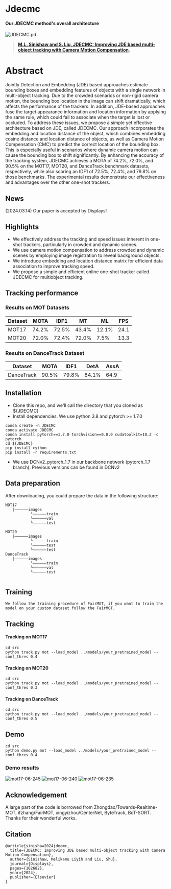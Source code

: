 # Jdecmc

#### Our JDECMC method's overall architecture
![JDECMC pd](https://github.com/Melikamuliyih/jdecmc/assets/57220094/55104928-9689-4e90-a560-d0f756d9fcee)

> [**M.L. Sinishaw and S. Liu, JDECMC: Improving JDE based multi-object
tracking with Camera Motion Compensation**](https://doi.org/10.1016/j.displa.2024.102682.),
# Abstract 
Jointly Detection and Embedding (JDE) based approaches estimate bounding boxes and
embedding features of objects with a single network in multi-object tracking. Due to
the crowded scenarios or non-rigid camera motion, the bounding box location in the
image can shift dramatically, which affects the performance of the trackers. In addition,
JDE-based approaches fuse the target appearance information and location information
by applying the same rule, which could fail to associate when the target is lost or occluded.
To address these issues, we propose a simple yet effective architecture based
on JDE, called JDECMC. Our approach incorporates the embedding and location distance
of the object, which combines embedding cosine distance and location distance
of objects, as well as Camera Motion Compensation (CMC) to predict the correct location
of the bounding box. This is especially useful in scenarios where dynamic camera
motion can cause the bounding box to shift significantly. By enhancing the accuracy of
the tracking system, JDECMC achieves a MOTA of 74.2%, 72.0%, and 90.5% on the
MOT17, MOT20, and DanceTrack benchmark datasets, respectively, while also scoring
an IDF1 of 72.5%, 72.4%, and 79.8% on those benchmarks. The experimental results
demonstrate our effectiveness and advantages over the other one-shot trackers.

## News
(2024.03.14) Our paper is accepted by Displays!


## Highlights
* We effectively address the tracking and speed issues inherent in one-shot trackers,
particularly in crowded and dynamic scenes.
* We use camera motion compensation to address crowded and dynamic scenes by
employing image registration to reveal background objects.
* We introduce embedding and location distance matrix for efficient data association to
improve tracking speed.
* We propose a simple and efficient online one-shot tracker called JDECMC for multiobject
tracking.

## Tracking performance
### Results on MOT Datasets
| Dataset    |  MOTA | IDF1  | MT | ML | FPS |
|--------------|-----------|-------|----------|----------|--------|
|MOT17       | 74.2% | 72.5% | 43.4% | 12.1% | 24.1 |
|MOT20       | 72.0% | 72.4% |72.0% | 7.5% | 13.3 |

### Results on DanceTrack Dataset
| Dataset    |  MOTA | IDF1  | DetA |AssA |
|--------------|-----------|-------|----------|----------|
|DanceTrack  | 90.5% | 79.8% |84.1% | 64.9 |

## Installation
* Clone this repo, and we'll call the directory that you cloned as ${JDECMC}
* Install dependencies. We use python 3.8 and pytorch >= 1.7.0

```
conda create -n JDECMC
conda activate JDECMC
conda install pytorch==1.7.0 torchvision==0.8.0 cudatoolkit=10.2 -c pytorch
cd ${JDECMC}
pip install cython
pip install -r requirements.txt
```
* We use DCNv2_pytorch_1.7 in our backbone network (pytorch_1.7 branch). Previous versions can be found in DCNv2
## Data preparation
After downloading, you could prepare the data in the following structure:
```
MOT17
   |——————images
           └——————train
           └——————val
           └——————test
   
MOT20
   |——————images
           └——————train
           └——————test
           └——————test
DanceTrack
   |——————images
           └——————train
           └——————val
           └——————test
   
```
## Training

```
We follow the training procedure of FairMOT, if you want to train the model on your custom dataset follow the FairMOT.
```

## Tracking
#### Tracking on MOT17
```
cd src
python track.py mot --load_model ../models/your_pretrained_model --conf_thres 0.4
```
#### Tracking on MOT20
```
cd src
python track.py mot --load_model ../models/your_pretrained_model --conf_thres 0.3
```
#### Tracking on DanceTrack
```
cd src
python track.py mot --load_model ../models/your_pretrained_model --conf_thres 0.5
```

## Demo
```
cd src
python demo.py mot --load_model ../models/your_pretrained_model --conf_thres 0.4
```

### Demo results
![mot17-06-245](https://github.com/Melikamuliyih/JDECMC/assets/57220094/a688908e-9a4c-4708-af05-06a23f1fa45b)
![mot17-06-240](https://github.com/Melikamuliyih/JDECMC/assets/57220094/2e4693a7-fc3a-429b-bd36-0513ccf77d24)
![mot17-06-235](https://github.com/Melikamuliyih/JDECMC/assets/57220094/9f35b654-ceb3-4adb-ad29-1fc2f088b010)


## Acknowledgement
A large part of the code is borrowed from Zhongdao/Towards-Realtime-MOT, ifzhang/FairMOT, xingyizhou/CenterNet, ByteTrack, BoT-SORT. Thanks for their wonderful works.
## Citation
```
@article{sinishaw2024jdecmc,
  title={JDECMC: Improving JDE based multi-object tracking with Camera Motion Compensation},
  author={Sinishaw, Melikamu Liyih and Liu, Shu},
  journal={Displays},
  pages={102682},
  year={2024},
  publisher={Elsevier}
}
```
